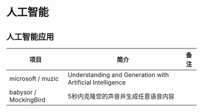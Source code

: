 # 人工智能

## 人工智能应用

| 项目 | 简介 | 备注 |
| --- | --- | --- |
| microsoft / muzic | Understanding and Generation with Artificial Intelligence |
| babysor / MockingBird | 5秒内克隆您的声音并生成任意语音内容 |
